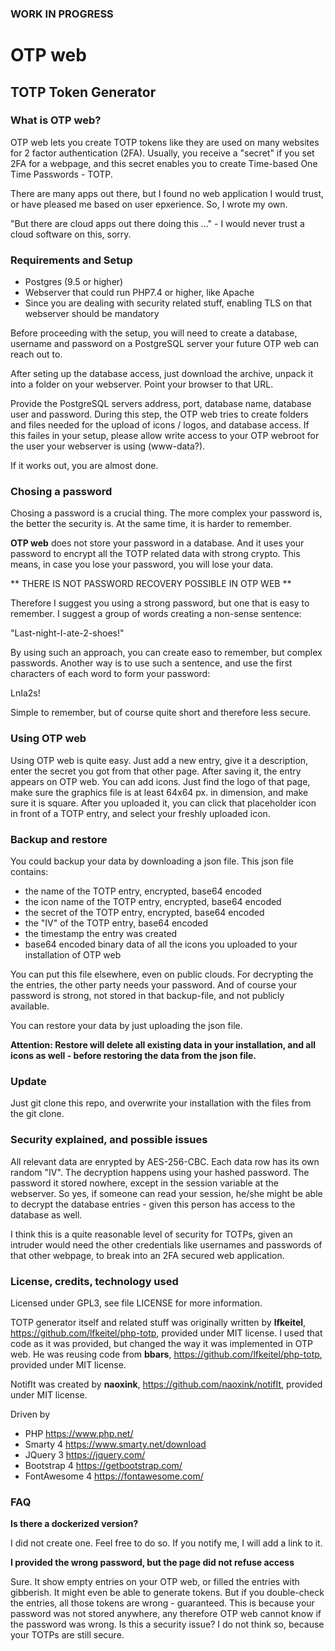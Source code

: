 ### WORK IN PROGRESS

# OTP web

## TOTP Token Generator

### What is OTP web?

OTP web lets you create TOTP tokens like they are used on many websites 
for 2 factor authentication (2FA). Usually, you receive a "secret" if 
you set 2FA for a webpage, and this secret enables you to create Time-based One Time Passwords - TOTP. 

There are many apps out there, but I found no web application I would trust, or have
pleased me based on user epxerience. So, I wrote my own.

"But there are cloud apps out there doing this ..." - I would never trust a cloud software on this, sorry.

### Requirements and Setup

- Postgres (9.5 or higher)
- Webserver that could run PHP7.4 or higher, like Apache
- Since you are dealing with security related stuff, enabling TLS on that webserver should be mandatory

Before proceeding with the setup, you will need to create a database, username and password on a PostgreSQL server your future OTP web can reach out to.

After seting up the database access, just download the archive, unpack it into a folder on your webserver. Point your browser to that URL.

Provide the PostgreSQL servers address, port, database name, database user and password. During this step, the OTP web tries to create folders and files needed for the upload of icons / logos, and database access. If this failes in your setup, please allow write access to your OTP webroot for the user your webserver is using (www-data?).

If it works out, you are almost done.

### Chosing a password

Chosing a password is a crucial thing. The more complex your password is, the better the security is. At the same time, it is harder to remember.

**OTP web** does not store your password in a database. And it uses your password to encrypt all the TOTP related data with strong crypto. This means, in case you lose your password, you will lose your data.

** THERE IS NOT PASSWORD RECOVERY POSSIBLE IN OTP WEB **

Therefore I suggest you using a strong password, but one that is easy to remember. I suggest a group of words creating a non-sense sentence:

"Last-night-I-ate-2-shoes!"

By using such an approach, you can create easo to remember, but complex passwords. Another way is to use such a sentence, and use the first characters of each word to form your password:

LnIa2s!

Simple to remember, but of course quite short and therefore less secure.

### Using OTP web

Using OTP web is quite easy. Just add a new entry, give it a description, enter the secret you got from that other page. After saving it, the entry appears on OTP web. You can add icons. Just find the logo of that page, make sure the graphics file is at least 64x64 px. in dimension, and make sure it is square. After you uploaded it, you can click that placeholder icon in front of a TOTP entry, and select your freshly uploaded icon.

### Backup and restore

You could backup your data by downloading a json file. This json file contains:

- the name of the TOTP entry, encrypted, base64 encoded
- the icon name of the TOTP entry, encrypted, base64 encoded
- the secret of the TOTP entry, encrypted, base64 encoded
- the "IV" of the TOTP entry, base64 encoded
- the timestamp the entry was created
- base64 encoded binary data of all the icons you uploaded to your installation of OTP web

You can put this file elsewhere, even on public clouds. For decrypting the the entries, the other party needs your password. And of course your password is strong, not stored in that backup-file, and not publicly available.

You can restore your data by just uploading the json file. 

**Attention: Restore will delete all existing data in your installation, and all icons as well - before restoring the data from the json file.**

### Update

Just git clone this repo, and overwrite your installation with the files from the git clone. 

### Security explained, and possible issues

All relevant data are enrypted by AES-256-CBC. Each data row has its own random "IV". The decryption happens using your hashed password. The password it stored nowhere, except in the session variable at the webserver. So yes, if someone can read your session, he/she might be able to decrypt the database entries - given this person has access to the database as well. 

I think this is a quite reasonable level of security for TOTPs, given an intruder would need the other credentials like usernames and passwords of that other webpage, to break into an 2FA secured web application.

### License, credits, technology used

Licensed under GPL3, see file LICENSE for more information.

TOTP generator itself and related stuff was originally written by **lfkeitel**, https://github.com/lfkeitel/php-totp, provided under MIT license. I used that code as it was provided, but changed the way it was implemented in OTP web. He was reusing code from **bbars**, https://github.com/lfkeitel/php-totp, provided under MIT license. 

NotifIt was created by **naoxink**, https://github.com/naoxink/notifIt, provided under MIT license.

Driven by 
- PHP https://www.php.net/
- Smarty 4 https://www.smarty.net/download 
- JQuery 3 https://jquery.com/
- Bootstrap 4 https://getbootstrap.com/
- FontAwesome 4 https://fontawesome.com/

### FAQ

**Is there a dockerized version?**

I did not create one. Feel free to do so. If you notify me, I will add a link to it. 

**I provided the wrong password, but the page did not refuse access**

Sure. It show empty entries on your OTP web, or filled the entries with gibberish. It might even be able to generate tokens. But if you double-check the entries, all those tokens are wrong - guaranteed. This is because your password was not stored anywhere, any therefore OTP web cannot know if the password was wrong. Is this a security issue? I do not think so, because your TOTPs are still secure.



